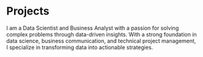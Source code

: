 # Projects
I am a Data Scientist and Business Analyst with a passion for solving complex problems through data-driven insights. With a strong foundation in data science, business communication, and technical project management, I specialize in transforming data into actionable strategies. 
